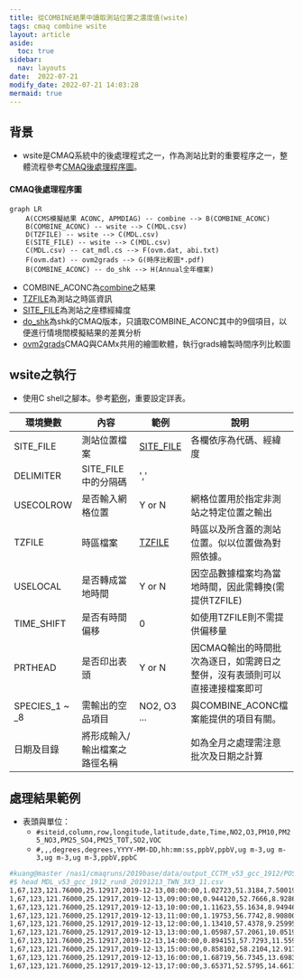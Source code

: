 ```yaml
---
title: 從COMBINE結果中讀取測站位置之濃度值(wsite)
tags: cmaq combine wsite
layout: article
aside:
  toc: true
sidebar:
  nav: layouts
date:  2022-07-21
modify_date: 2022-07-21 14:03:28
mermaid: true
---
```

## 背景
- wsite是CMAQ系統中的後處理程式之一，作為測站比對的重要程序之一，整體流程參考[CMAQ後處理程序圖][cmaq_pp]。

#### CMAQ後處理程序圖

```mermaid
graph LR
    A(CCMS模擬結果 ACONC, APMDIAG) -- combine --> B(COMBINE_ACONC)
    B(COMBINE_ACONC) -- wsite --> C(MDL.csv)
    D(TZFILE) -- wsite --> C(MDL.csv)
    E(SITE_FILE) -- wsite --> C(MDL.csv)
    C(MDL.csv) -- cat_mdl.cs --> F(ovm.dat, abi.txt)
    F(ovm.dat) -- ovm2grads --> G(時序比較圖*.pdf)
    B(COMBINE_ACONC) -- do_shk --> H(Annual全年檔案)
```
- COMBINE_ACONC為[combine][0]之結果
- [TZFILE][1]為測站之時區資訊
- [SITE_FILE][2]為測站之座標經緯度
- [do_shk][3]為shk的CMAQ版本，只讀取COMBINE_ACONC其中的9個項目，以便進行情境間模擬結果的差異分析
- [ovm2grads][4]CMAQ與CAMx共用的繪圖軟體，執行grads繪製時間序列比較圖

## wsite之執行
- 使用C shell之腳本。參考[範例](https://github.com/sinotec2/Focus-on-Air-Quality/blob/main/GridModels/POST/run_wsiteMM_DM.csh)，重要設定詳表。

環境變數|內容|範例|說明
-|-|-|-
SITE_FILE|測站位置檔案|[SITE_FILE][2]|各欄依序為代碼、經緯度
DELIMITER|SITE_FILE中的分隔碼|','|
USECOLROW|是否輸入網格位置|Y or N|網格位置用於指定非測站之特定位置之輸出
TZFILE|時區檔案|[TZFILE][1]|時區以及所含蓋的測站位置。似以位置做為對照依據。
USELOCAL|是否轉成當地時間|Y or N|因空品數據檔案均為當地時間，因此需轉換(需提供TZFILE)
TIME_SHIFT|是否有時間偏移|0|如使用TZFILE則不需提供偏移量
PRTHEAD|是否印出表頭|Y or N|因CMAQ輸出的時間批次為逐日，如需跨日之整併，沒有表頭則可以直接連接檔案即可
SPECIES_1 \~ _8|需輸出的空品項目|NO2, O3 ...|與COMBINE_ACONC檔案能提供的項目有關。
日期及目錄|將形成輸入/輸出檔案之路徑名稱||如為全月之處理需注意批次及日期之計算

## 處理結果範例
- 表頭與單位：
  - `#siteid,column,row,longitude,latitude,date,Time,NO2,O3,PM10,PM25_NO3,PM25_SO4,PM25_TOT,SO2,VOC`
  - `#,,,degrees,degrees,YYYY-MM-DD,hh:mm:ss,ppbV,ppbV,ug m-3,ug m-3,ug m-3,ug m-3,ppbV,ppbC`

```bash
#kuang@master /nas1/cmaqruns/2019base/data/output_CCTM_v53_gcc_1912/POST
#$ head MDL_v53_gcc_1912_run8_20191213_TWN_3X3_11.csv
1,67,123,121.76000,25.12917,2019-12-13,08:00:00,1.02723,51.3184,7.50019,0.175134,1.56280,2.76559,0.555427,32.3832
1,67,123,121.76000,25.12917,2019-12-13,09:00:00,0.944120,52.7666,8.92861,0.228861,1.86836,3.33290,0.564609,37.7919
1,67,123,121.76000,25.12917,2019-12-13,10:00:00,1.11623,55.1634,8.94946,0.257773,1.92936,3.44453,0.607844,41.4572
1,67,123,121.76000,25.12917,2019-12-13,11:00:00,1.19753,56.7742,8.90800,0.286768,1.93465,3.47001,0.641612,43.4753
1,67,123,121.76000,25.12917,2019-12-13,12:00:00,1.13410,57.4378,9.25995,0.305955,2.08238,3.69498,0.637530,40.1752
1,67,123,121.76000,25.12917,2019-12-13,13:00:00,1.05987,57.2061,10.0519,0.325520,2.20966,3.92011,0.616549,35.6871
1,67,123,121.76000,25.12917,2019-12-13,14:00:00,0.894151,57.7293,11.5595,0.337469,2.51903,4.42539,0.515709,35.2418
1,67,123,121.76000,25.12917,2019-12-13,15:00:00,0.858102,58.2104,12.9172,0.335769,2.85085,4.94081,0.432728,34.8016
1,67,123,121.76000,25.12917,2019-12-13,16:00:00,1.68719,56.7345,13.6983,0.562962,2.85162,5.29834,0.598501,45.2929
1,67,123,121.76000,25.12917,2019-12-13,17:00:00,3.65371,52.5795,14.6611,0.946677,2.68778,5.71838,1.02006,62.0621
```

[cmaq_pp]: <https://github.com/sinotec2/FAQ/blob/main/_posts/2022-07-21-wsite.md#cmaq後處理程序圖> "CMAQ後處理程序圖"
[0]: <https://sinotec2.github.io/Focus-on-Air-Quality/GridModels/POST/run_combMM_R_DM/> "CMAQ綜合空品項目之計算(combine)"
[1]: <https://github.com/sinotec2/Focus-on-Air-Quality/blob/main/GridModels/POST/tz.csv> "測站時區清單檔案"
[2]: <https://github.com/sinotec2/Focus-on-Air-Quality/blob/main/GridModels/POST/sites.txt> "測站編號(代碼)及座標"
[3]: <https://sinotec2.github.io/FAQ/2022/07/19/shk.html#do_shk> "將全年的combine結果一次提取"
[4]: <> ""
